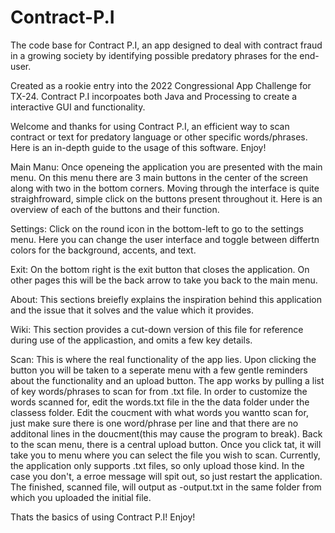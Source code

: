 # Contract-P.I
The code base for Contract P.I, an app designed to deal with contract fraud in a growing society by identifying possible predatory phrases for the end-user.

Created as a rookie entry into the 2022 Congressional App Challenge for TX-24. Contract P.I incorpoates both Java and Processing to create a interactive GUI and functionality. 

Welcome and thanks for using Contract P.I, an efficient way to scan contract or text for predatory language or 
other specific words/phrases. Here is an in-depth guide to the usage of this software. Enjoy!

Main Manu: 
Once openeing the application you are presented with the main menu. On this menu there are 3 main buttons in the center
of the screen along with two in the bottom corners. Moving through the interface is quite straighfroward, simple click
on the buttons present throughout it. Here is an overview of each of the buttons and their function. 

Settings: 
Click on the round icon in the bottom-left to go to the settings menu. Here you can change the user interface and toggle
between differtn colors for the background, accents, and text. 

Exit:
On the bottom right is the exit button that closes the application. On other pages this will be the back arrow to take
you back to the main menu. 

About: 
This sections breiefly explains the inspiration behind this application and the issue that it solves and the value
which it provides.

Wiki: 
This section provides a cut-down version of this file for reference during use of the applicastion, and omits a few key
details. 

Scan:
This is where the real functionality of the app lies. Upon clicking the button you will be taken to a seperate menu
with a few gentle reminders about the functionality and an upload button. The app works by pulling a list of key words/phrases
to scan for from .txt file. In order to customize the words scanned for, edit the words.txt file in the the data folder under
the classess folder. Edit the coucment with what words you wantto scan for, just make sure there is one word/phrase per line
and that there are no additonal lines in the doucment(this may cause the program to break). Back to the scan menu, there is
a central upload button. Once you click tat, it will take you to menu where you can select the file you wish to scan.
Currently, the application only supports .txt files, so only upload those kind. In the case you don't, a erroe message will spit
out, so just restart the application. The finished, scanned file, will output as <documentName>-output.txt in the same 
folder from which you uploaded the initial file. 

Thats the basics of using Contract P.I! Enjoy!

